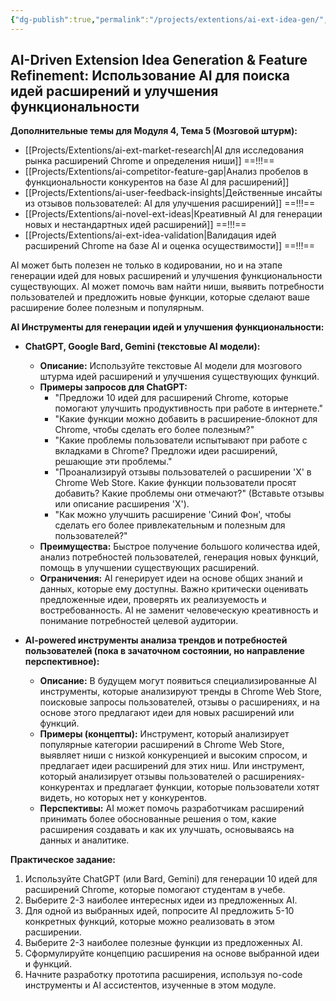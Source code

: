 ```yaml
---
{"dg-publish":true,"permalink":"/projects/extentions/ai-ext-idea-gen/","dgPassFrontmatter":true}
---
```



## AI-Driven Extension Idea Generation & Feature Refinement: Использование AI для поиска идей расширений и улучшения функциональности


**Дополнительные темы для Модуля 4, Тема 5 (Мозговой штурм):**

*   [[Projects/Extentions/ai-ext-market-research\|AI для исследования рынка расширений Chrome и определения ниши]]  ==!!!==
*   [[Projects/Extentions/ai-competitor-feature-gap\|Анализ пробелов в функциональности конкурентов на базе AI для расширений]]
*   [[Projects/Extentions/ai-user-feedback-insights\|Действенные инсайты из отзывов пользователей: AI для улучшения расширений]]  ==!!!==
*   [[Projects/Extentions/ai-novel-ext-ideas\|Креативный AI для генерации новых и нестандартных идей расширений]]  ==!!!==
*   [[Projects/Extentions/ai-ext-idea-validation\|Валидация идей расширений Chrome на базе AI и оценка осуществимости]]  ==!!!==

AI может быть полезен не только в кодировании, но и на этапе генерации идей для новых расширений и улучшения функциональности существующих. AI может помочь вам найти ниши, выявить потребности пользователей и предложить новые функции, которые сделают ваше расширение более полезным и популярным.

**AI Инструменты для генерации идей и улучшения функциональности:**

*   **ChatGPT, Google Bard, Gemini (текстовые AI модели):**
    *   **Описание:**  Используйте текстовые AI модели для мозгового штурма идей расширений и улучшения существующих функций.
    *   **Примеры запросов для ChatGPT:**
        *   "Предложи 10 идей для расширений Chrome, которые помогают улучшить продуктивность при работе в интернете."
        *   "Какие функции можно добавить в расширение-блокнот для Chrome, чтобы сделать его более полезным?"
        *   "Какие проблемы пользователи испытывают при работе с вкладками в Chrome? Предложи идеи расширений, решающие эти проблемы."
        *   "Проанализируй отзывы пользователей о расширении 'X' в Chrome Web Store. Какие функции пользователи просят добавить? Какие проблемы они отмечают?" (Вставьте отзывы или описание расширения 'X').
        *   "Как можно улучшить расширение 'Синий Фон', чтобы сделать его более привлекательным и полезным для пользователей?"
    *   **Преимущества:**  Быстрое получение большого количества идей, анализ потребностей пользователей, генерация новых функций, помощь в улучшении существующих расширений.
    *   **Ограничения:**  AI генерирует идеи на основе общих знаний и данных, которые ему доступны. Важно критически оценивать предложенные идеи, проверять их реализуемость и востребованность. AI не заменит человеческую креативность и понимание потребностей целевой аудитории.

*   **AI-powered инструменты анализа трендов и потребностей пользователей (пока в зачаточном состоянии, но направление перспективное):**
    *   **Описание:**  В будущем могут появиться специализированные AI инструменты, которые анализируют тренды в Chrome Web Store, поисковые запросы пользователей, отзывы о расширениях, и на основе этого предлагают идеи для новых расширений или функций.
    *   **Примеры (концепты):**  Инструмент, который анализирует популярные категории расширений в Chrome Web Store, выявляет ниши с низкой конкуренцией и высоким спросом, и предлагает идеи расширений для этих ниш. Или инструмент, который анализирует отзывы пользователей о расширениях-конкурентах и предлагает функции, которые пользователи хотят видеть, но которых нет у конкурентов.
    *   **Перспективы:**  AI может помочь разработчикам расширений принимать более обоснованные решения о том, какие расширения создавать и как их улучшать, основываясь на данных и аналитике.

**Практическое задание:**

1.  Используйте ChatGPT (или Bard, Gemini) для генерации 10 идей для расширений Chrome, которые помогают студентам в учебе.
2.  Выберите 2-3 наиболее интересных идеи из предложенных AI.
3.  Для одной из выбранных идей, попросите AI предложить 5-10 конкретных функций, которые можно реализовать в этом расширении.
4.  Выберите 2-3 наиболее полезные функции из предложенных AI.
5.  Сформулируйте концепцию расширения на основе выбранной идеи и функций.
6.  Начните разработку прототипа расширения, используя no-code инструменты и AI ассистентов, изученные в этом модуле.
